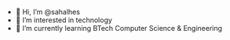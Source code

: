 - 👋 Hi, I’m @sahalhes
- 👀 I’m interested in technology
- 🌱 I’m currently learning BTech Computer Science & Engineering


<!---
sahalhes/sahalhes is a ✨ special ✨ repository because its `README.md` (this file) appears on your GitHub profile.
You can click the Preview link to take a look at your changes.
--->
